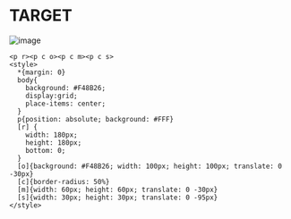 # TARGET

![image](https://github.com/gaschneider/cssbattle/assets/16023844/144277f8-5b96-4881-baec-a9f0b1290666)

```
<p r><p c o><p c m><p c s>
<style>
  *{margin: 0}
  body{
    background: #F48B26;
    display:grid;
    place-items: center;
  }
  p{position: absolute; background: #FFF}
  [r] {
    width: 180px;
    height: 180px;
    bottom: 0;
  }
  [o]{background: #F48B26; width: 100px; height: 100px; translate: 0 -30px}
  [c]{border-radius: 50%}
  [m]{width: 60px; height: 60px; translate: 0 -30px}
  [s]{width: 30px; height: 30px; translate: 0 -95px}
</style>
```
